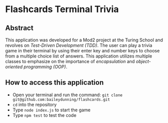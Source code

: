 # Flashcards Terminal Trivia

## Abstract
This application was developed for a Mod2 project at the Turing School and revolves on *Test-Driven Development (TDD)*. The user can play a trivia game in their terminal by using their enter key and number keys to choose from a multiple choice list of answers. This application utilizes multiple classes to emphasize on the importance of *encapsulation* and *object-oriented programming (OOP)*.

## How to access this application
+ Open your terminal and run the command: `git clone git@github.com:baileydunning/flashcards.git`
+ `cd` into the repository
+ Type `node index.js` to start the game
+ Type `npm test` to test the code
